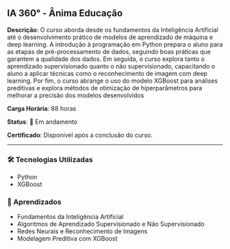 ## IA 360° - Ânima Educação

**Descrição**: O curso aborda desde os fundamentos da Inteligência Artificial até o desenvolvimento prático de modelos de aprendizado de máquina e deep learning. A introdução à programação em Python prepara o aluno para as etapas de pré-processamento de dados, seguindo boas práticas que garantem a qualidade dos dados. Em seguida, o curso explora tanto o aprendizado supervisionado quanto o não supervisionado, capacitando o aluno a aplicar técnicas como o reconhecimento de imagem com deep learning. Por fim, o curso abrange o uso do modelo XGBoost para análises preditivas e explora métodos de otimização de hiperparâmetros para melhorar a precisão dos modelos desenvolvidos

**Carga Horária**: 88 horas

**Status**: 🔄 Em andamento

**Certificado**: Disponível após a conclusão do curso.

---

### 🛠️ Tecnologias Utilizadas
- Python
- XGBoost

### 📌 Aprendizados
- Fundamentos da Inteligência Artificial
- Algoritmos de Aprendizado Supervisionado e Não Supervisionado
- Redes Neurais e Reconhecimento de Imagens
- Modelagem Preditiva com XGBoost
